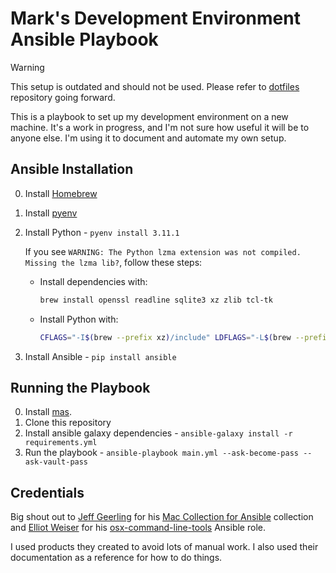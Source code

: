 # Mark's Development Environment Ansible Playbook

> [!WARNING]
> This setup is outdated and should not be used. Please refer to [dotfiles](https://github.com/mark-omarov/dotfiles) repository going forward.

This is a playbook to set up my development environment on a new machine. It's a work in progress, and I'm not sure how useful it will be to anyone else. I'm using it to document and automate my own setup.

## Ansible Installation

0. Install [Homebrew][homebrew]
1. Install [pyenv][pyenv]
2. Install Python - `pyenv install 3.11.1`

    If you see `WARNING: The Python lzma extension was not compiled. Missing the lzma lib?`, follow these steps:
    - Install dependencies with:
      ```bash
      brew install openssl readline sqlite3 xz zlib tcl-tk
      ```
    - Install Python with:
      ```bash
      CFLAGS="-I$(brew --prefix xz)/include" LDFLAGS="-L$(brew --prefix xz)/lib" pyenv install 3.11.1
      ```

3. Install Ansible - `pip install ansible`

## Running the Playbook

0. Install [mas][mas].
1. Clone this repository
2. Install ansible galaxy dependencies - `ansible-galaxy install -r requirements.yml`
3. Run the playbook - `ansible-playbook main.yml --ask-become-pass --ask-vault-pass`

## Credentials

Big shout out to [Jeff Geerling][geerlingguy] for his [Mac Collection for Ansible][ansible-for-mac] collection and [Elliot Weiser][elliotweiser] for his [osx-command-line-tools][ansible-osx-clt] Ansible role.

I used products they created to avoid lots of manual work. I also used their documentation as a reference for how to do things.

[homebrew]: https://brew.sh/
[pyenv]: https://github.com/pyenv/pyenv
[firefoxde]: https://www.mozilla.org/en-US/firefox/developer/
[raycast]: https://raycast.com/
[ansible-vault]: https://docs.ansible.com/ansible/latest/vault_guide/index.html
[mas]: https://github.com/mas-cli/mas
[geerlingguy]: https://github.com/geerlingguy
[ansible-for-mac]: https://github.com/geerlingguy/ansible-collection-mac/
[elliotweiser]: https://github.com/elliotweiser
[ansible-osx-clt]: https://github.com/elliotweiser/ansible-osx-command-line-tools
